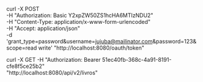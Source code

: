 curl -X POST \
-H "Authorization: Basic Y2xpZW50ZS1hcHA6MTIzNDU2" \
-H "Content-Type: application/x-www-form-urlencoded" \
-H "Accept: application/json"  \
-d 'grant_type=password&username=jujuba@mailinator.com&password=123&scope=read write' "http://localhost:8080/oauth/token"



curl -X GET -H "Authorization: Bearer 51ec40fb-368c-4a91-8191-cfe8f5ce25b2" \
"http://localhost:8080/api/v2/livros"
